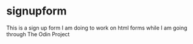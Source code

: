 # signupform
This is a sign up form I am doing to work on html forms while I am going through The Odin Project
